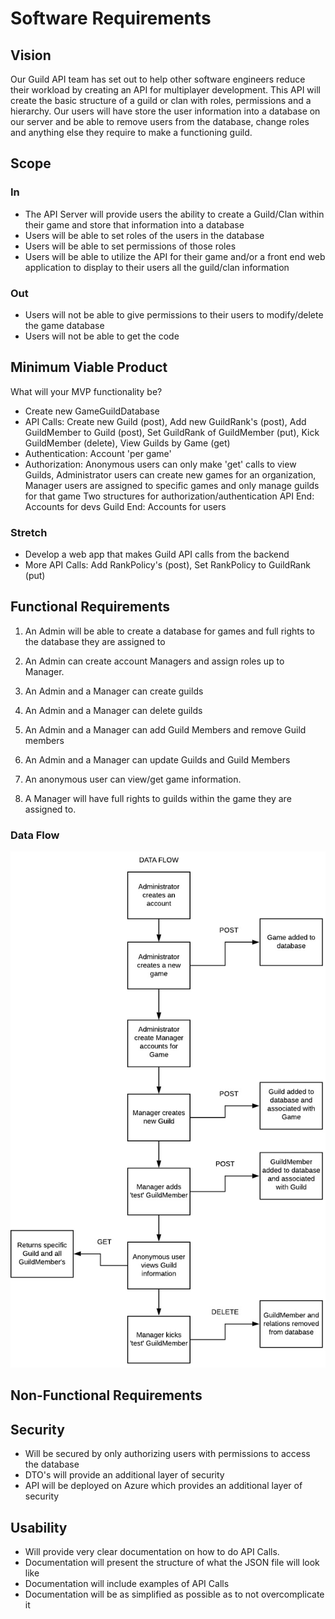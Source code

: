 # Software Requirements

## Vision
Our Guild API team has set out to help other software engineers reduce their workload by creating an API for multiplayer development. 
This API will create the basic structure of a guild or clan with roles, permissions and a hierarchy. Our users will have store the user information
into a database on our server and be able to remove users from the database, change roles and anything else they require to make a functioning guild.

## Scope
### In
* The API Server will provide users the ability to create a Guild/Clan within their game and store that information into a database
* Users will be able to set roles of the users in the database
* Users will be able to set permissions of those roles
* Users will be able to utilize the API for their game and/or a front end web application to display to their users all the guild/clan information

### Out
* Users will not be able to give permissions to their users to modify/delete the game database
* Users will not be able to get the code

## Minimum Viable Product
What will your MVP functionality be?
- Create new GameGuildDatabase
- API Calls: Create new Guild (post), Add new GuildRank's (post), Add GuildMember to Guild (post), Set GuildRank of GuildMember (put), Kick GuildMember (delete), View Guilds by Game (get)
- Authentication: Account 'per game'
- Authorization: Anonymous users can only make 'get' calls to view Guilds, Administrator users can create new games for an organization, Manager users are assigned to specific games and only manage guilds for that game
Two structures for authorization/authentication
API End: Accounts for devs
Guild End: Accounts for users

### Stretch
- Develop a web app that makes Guild API calls from the backend
- More API Calls: Add RankPolicy's (post), Set RankPolicy to GuildRank (put)

## Functional Requirements
1) An Admin will be able to create a database for games and full rights to the database they are assigned to

2) An Admin can create account Managers and assign roles up to Manager.

3) An Admin and a Manager can create guilds

4) An Admin and a Manager can delete guilds

5) An Admin and a Manager can add Guild Members and remove Guild members

6) An Admin and a Manager can update Guilds and Guild Members

7) An anonymous user can view/get game information.

3) A Manager will have full rights to guilds within the game they are assigned to. 


### Data Flow

![Data Flow](./Assets/Data-Flow.jpg)


## Non-Functional Requirements

## Security
* Will be secured by only authorizing users with permissions to access the database
* DTO's will provide an additional layer of security
* API will be deployed on Azure which provides an additional layer of security

## Usability
* Will provide very clear documentation on how to do API Calls.
* Documentation will present the structure of what the JSON file will look like
* Documentation will include examples of API Calls
* Documentation will be as simplified as possible as to not overcomplicate it

